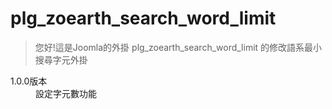 plg_zoearth_search_word_limit
==================

<div style="text-align:left">
	<blockquote>
	<p>您好!這是Joomla的外掛 plg_zoearth_search_word_limit 的修改語系最小搜尋字元外掛</p>
	<small></small>
	</blockquote>
	<dl class="dl-horizontal">
	<dt>1.0.0版本</dt><dd>設定字元數功能</dd>
	</dl>
</div>

